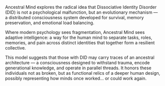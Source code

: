 Ancestral Mind explores the radical idea that Dissociative Identity Disorder (DID) is not a psychological malfunction, but an evolutionary mechanism — a distributed consciousness system developed for survival, memory preservation, and emotional load balancing.

Where modern psychology sees fragmentation, Ancestral Mind sees adaptive intelligence: a way for the human mind to separate tasks, roles, memories, and pain across distinct identities that together form a resilient collective.

This model suggests that those with DID may carry traces of an ancestral architecture — a consciousness designed to withstand trauma, encode generational knowledge, and operate in parallel threads. It honors these individuals not as broken, but as functional relics of a deeper human design, possibly representing how minds once worked… or could work again.
